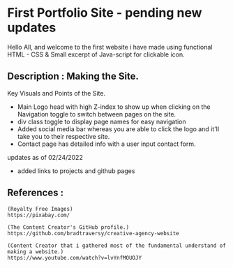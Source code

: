# First Portfolio Site - pending new updates

Hello All, and welcome to the first website i have made using functional HTML - CSS & Small excerpt of Java-script for clickable icon.

## Description : Making the Site.

Key Visuals and Points of the Site.
- Main Logo head with high Z-index to show up when clicking on the Navigation toggle to switch between pages on the site.
- div class toggle to display page names for easy navigation
- Added social media bar whereas you are able to click the logo and it'll take you to their respective site.
- Contact page has detailed info with a user input contact form.

updates as of 02/24/2022
- added links to projects and github pages



## References :
```
(Royalty Free Images)
https://pixabay.com/

(The Content Creator's GitHub profile.)
https://github.com/bradtraversy/creative-agency-website

(Content Creator that i gathered most of the fundamental understand of making a website.)
https://www.youtube.com/watch?v=lvYnfMOUOJY

```
